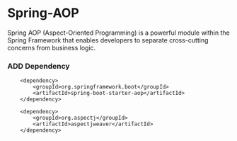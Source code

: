 # Spring-AOP
Spring AOP (Aspect-Oriented Programming) is a powerful module within the Spring Framework that enables developers to separate cross-cutting concerns from business logic.
### ADD Dependency
    	<dependency>
			<groupId>org.springframework.boot</groupId>
			<artifactId>spring-boot-starter-aop</artifactId>
		</dependency>
  
		<dependency>
			<groupId>org.aspectj</groupId>
			<artifactId>aspectjweaver</artifactId>
		</dependency>
